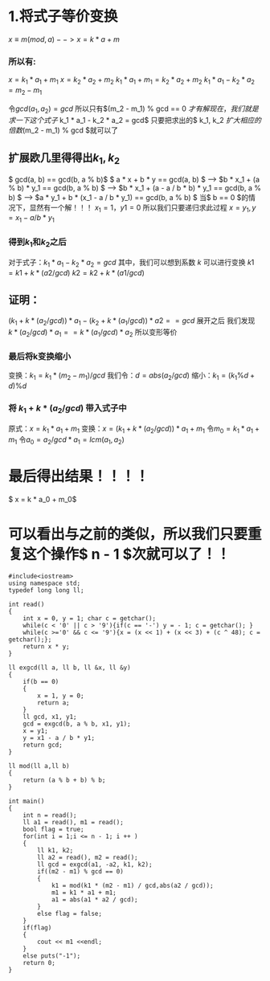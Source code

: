 # 1.将式子等价变换
$x ≡ m (mod ,a)  -->  x = k * a + m$
### 所以有:

$x = k_1 * a_1 + m_1$
$x = k_2 * a_2 + m_2$
$k_1 * a_1 + m_1 = k_2 * a_2 + m_2$
$k_1 * a_1 - k_2 * a_2 = m_2 - m_1$

令$gcd(a_1, a_2) = gcd$
所以只有$(m_2 - m_1) \% gcd == 0 $才有解 
现在，我们就是求一下这个式子$ k_1 * a_1 - k_2 * a_2 = gcd$
只要把求出的$ k_1, k_2 $扩大相应的倍数$(m_2 - m_1) % gcd $就可以了

## 扩展欧几里得得出$k_1, k_2$

$ gcd(a, b) == gcd(b, a \% b)$
$ a * x + b * y == gcd(a, b) $
--> $b * x_1 + (a \% b) * y_1 == gcd(b, a \% b) $
--> $b * x_1 + (a - a / b * b) * y_1 == gcd(b, a \% b) $
--> $a * y_1 + b * (x_1 - a / b * y_1) == gcd(b, a \% b) $
当$ b == 0 $的情况下，显然有一个解！！！ $x_1 = 1，y1 = 0$
所以我们只要递归求此过程
$x = y_1 , y = x_1 - a / b * y_1$ 

### 得到$k_1$和$k_2$之后 

对于式子：$k_1 * a_1 - k_2 * a_2 = gcd$
其中，我们可以想到系数 $k$ 可以进行变换
$k1 = k1 + k * (a2 / gcd)$
$k2 = k2 + k * (a1 / gcd)$

## 证明：

$(k_1 + k * (a_2 / gcd)) * a_1 - (k_2 + k * (a_1 / gcd)) * a2 == gcd$
展开之后 我们发现 $k * (a_2 / gcd) * a_1 == k * (a_1 / gcd) * a_2$
所以变形等价

### 最后将k变换缩小

变换：$k_1 = k_1 * (m_2 - m_1) / gcd$
我们令：$d = abs(a_2 / gcd)$
缩小：$k_1 = (k_1 \% d + d ) \% d$

### 将 $k_1 + k * (a_2 / gcd)$ 带入式子中

原式：$x = k_1 * a_1 + m_1$
变换：$x = (k_1 + k * (a_2 / gcd)) * a_1 + m_1$
令$m_0 = k_1 * a_1 + m_1$
令$a_0 = a_2 / gcd *a_1 = lcm(a_1, a_2)$

# 最后得出结果！！！！

$ x = k * a_0 + m_0$
# 可以看出与之前的类似，所以我们只要重复这个操作$ n - 1 $次就可以了！！
```
#include<iostream>
using namespace std;
typedef long long ll;

int read()
{
    int x = 0, y = 1; char c = getchar();
    while(c < '0' || c > '9'){if(c == '-') y = - 1; c = getchar(); }
    while(c >='0' && c <= '9'){x = (x << 1) + (x << 3) + (c ^ 48); c = getchar();};
    return x * y;
}

ll exgcd(ll a, ll b, ll &x, ll &y)
{
    if(b == 0)
    {
        x = 1, y = 0;
        return a;
    }
    ll gcd, x1, y1;
    gcd = exgcd(b, a % b, x1, y1);
    x = y1;
    y = x1 - a / b * y1;
    return gcd;
}

ll mod(ll a,ll b)
{
    return (a % b + b) % b; 
}

int main()
{
    int n = read();
    ll a1 = read(), m1 = read();
    bool flag = true;
    for(int i = 1;i <= n - 1; i ++ )
    {
        ll k1, k2;
        ll a2 = read(), m2 = read();
        ll gcd = exgcd(a1, -a2, k1, k2);
        if((m2 - m1) % gcd == 0)
        {
            k1 = mod(k1 * (m2 - m1) / gcd,abs(a2 / gcd));
            m1 = k1 * a1 + m1;
            a1 = abs(a1 * a2 / gcd);
        }
        else flag = false;
    }
    if(flag)
    {
        cout << m1 <<endl;
    }
    else puts("-1");
    return 0;
}
```